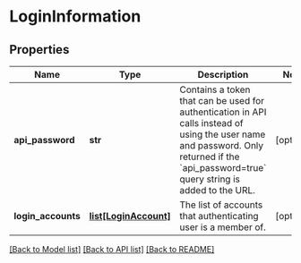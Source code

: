 # LoginInformation

## Properties
Name | Type | Description | Notes
------------ | ------------- | ------------- | -------------
**api_password** | **str** | Contains a token that can be used for authentication in API calls instead of using the user name and password. Only returned if the &#x60;api_password&#x3D;true&#x60; query string is added to the URL. | [optional] 
**login_accounts** | [**list[LoginAccount]**](LoginAccount.md) | The list of accounts that authenticating user is a member of. | [optional] 

[[Back to Model list]](../README.md#documentation-for-models) [[Back to API list]](../README.md#documentation-for-api-endpoints) [[Back to README]](../README.md)


